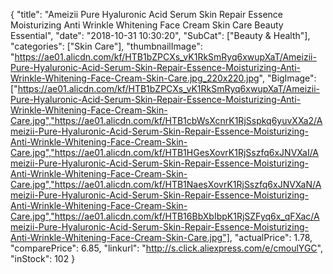 {
	"title": "Ameizii Pure Hyaluronic Acid Serum Skin Repair Essence Moisturizing Anti Wrinkle Whitening Face Cream Skin Care Beauty Essential",
	"date": "2018-10-31 10:30:20",
	"SubCat": ["Beauty & Health"],
	"categories": ["Skin Care"],
	"thumbnailImage": "https://ae01.alicdn.com/kf/HTB1bZPCXs_vK1RkSmRyq6xwupXaT/Ameizii-Pure-Hyaluronic-Acid-Serum-Skin-Repair-Essence-Moisturizing-Anti-Wrinkle-Whitening-Face-Cream-Skin-Care.jpg_220x220.jpg",
	"BigImage": ["https://ae01.alicdn.com/kf/HTB1bZPCXs_vK1RkSmRyq6xwupXaT/Ameizii-Pure-Hyaluronic-Acid-Serum-Skin-Repair-Essence-Moisturizing-Anti-Wrinkle-Whitening-Face-Cream-Skin-Care.jpg","https://ae01.alicdn.com/kf/HTB1cbWsXcnrK1RjSspkq6yuvXXa2/Ameizii-Pure-Hyaluronic-Acid-Serum-Skin-Repair-Essence-Moisturizing-Anti-Wrinkle-Whitening-Face-Cream-Skin-Care.jpg","https://ae01.alicdn.com/kf/HTB1HGesXovrK1RjSszfq6xJNVXaI/Ameizii-Pure-Hyaluronic-Acid-Serum-Skin-Repair-Essence-Moisturizing-Anti-Wrinkle-Whitening-Face-Cream-Skin-Care.jpg","https://ae01.alicdn.com/kf/HTB1NaesXovrK1RjSszfq6xJNVXaN/Ameizii-Pure-Hyaluronic-Acid-Serum-Skin-Repair-Essence-Moisturizing-Anti-Wrinkle-Whitening-Face-Cream-Skin-Care.jpg","https://ae01.alicdn.com/kf/HTB16BbXbIbpK1RjSZFyq6x_qFXac/Ameizii-Pure-Hyaluronic-Acid-Serum-Skin-Repair-Essence-Moisturizing-Anti-Wrinkle-Whitening-Face-Cream-Skin-Care.jpg"],
	"actualPrice": 1.78,
	"comparePrice": 6.85,
	"linkurl": "http://s.click.aliexpress.com/e/cmoulYGC",
	"inStock": 102
}
